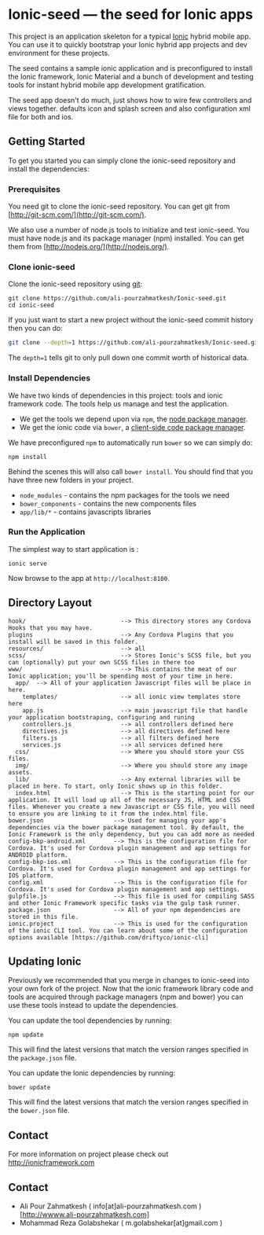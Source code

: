 # Ionic-seed — the seed for Ionic apps

This project is an application skeleton for a typical [Ionic](http://http://ionicframework.com/) hybrid mobile app.
You can use it to quickly bootstrap your Ionic hybrid app projects and dev environment for these projects.

The seed contains a sample ionic application and is preconfigured to install the Ionic
framework, Ionic Material and a bunch of development and testing tools for instant hybrid mobile app development gratification.

The seed app doesn't do much, just shows how to wire few controllers and views together. defaults icon and splash screen and also configuration xml file for both and ios.


## Getting Started

To get you started you can simply clone the ionic-seed repository and install the dependencies:

### Prerequisites

You need git to clone the ionic-seed repository. You can get git from
[http://git-scm.com/](http://git-scm.com/).

We also use a number of node.js tools to initialize and test ionic-seed. You must have node.js and its package manager (npm) installed.  You can get them from [http://nodejs.org/](http://nodejs.org/).

### Clone ionic-seed

Clone the ionic-seed repository using [git][git]:

```
git clone https://github.com/ali-pourzahmatkesh/Ionic-seed.git
cd ionic-seed
```

If you just want to start a new project without the ionic-seed commit history then you can do:

```bash
git clone --depth=1 https://github.com/ali-pourzahmatkesh/Ionic-seed.git <your-project-name>
```

The `depth=1` tells git to only pull down one commit worth of historical data.

### Install Dependencies

We have two kinds of dependencies in this project: tools and ionic framework code. The tools help us manage and test the application.

* We get the tools we depend upon via `npm`, the [node package manager][npm].
* We get the ionic code via `bower`, a [client-side code package manager][bower].

We have preconfigured `npm` to automatically run `bower` so we can simply do:

```
npm install
```

Behind the scenes this will also call `bower install`.  You should find that you have three new folders in your project.

* `node_modules` - contains the npm packages for the tools we need
* `bower_components` - contains the new components files
* `app/lib/*` - contains javascripts libraries

### Run the Application

The simplest way to start application is :

```
ionic serve
```

Now browse to the app at `http://localhost:8100`.



## Directory Layout

```
hook/                           --> This directory stores any Cordova Hooks that you may have.
plugins                         --> Any Cordova Plugins that you install will be saved in this folder.
resources/                      --> all
scss/                           --> Stores Ionic's SCSS file, but you can (optionally) put your own SCSS files in there too
www/                            --> This contains the meat of our Ionic application; you'll be spending most of your time in here.
  app/  --> All of your application Javascript files will be place in here.
    templates/                  --> all ionic view templates store here
    app.js                      --> main javascript file that handle your application bootstraping, configuring and runing
    controllers.js              --> all controllers defined here
    directives.js               --> all directives defined here
    filters.js                  --> all filters defined here
    services.js                 --> all services defined here
  css/                          --> Where you should store your CSS files.
  img/                          --> Where you should store any image assets.
  lib/                          --> Any external libraries will be placed in here. To start, only Ionic shows up in this folder.
  index.html                    --> This is the starting point for our application. It will load up all of the necessary JS, HTML and CSS files. Whenever you create a new Javascript or CSS file, you will need to ensure you are linking to it from the index.html file.
bower.json                    --> Used for managing your app's dependencies via the bower package management tool. By default, the Ionic Framework is the only dependency, but you can add more as needed
config-bkp-android.xml        --> This is the configuration file for Cordova. It's used for Cordova plugin management and app settings for ANDROID platform.
config-bkp-ios.xml            --> This is the configuration file for Cordova. It's used for Cordova plugin management and app settings for IOS platform.
config.xml                    --> This is the configuration file for Cordova. It's used for Cordova plugin management and app settings.
gulpfile.js                   --> This file is used for compiling SASS and other Ionic Framework specific tasks via the gulp task runner.
package.json                  --> All of your npm dependencies are stored in this file.
ionic.project                 --> This is used for the configuration of the ionic CLI tool. You can learn about some of the configuration options available [https://github.com/driftyco/ionic-cli]
```

## Updating Ionic

Previously we recommended that you merge in changes to ionic-seed into your own fork of the project.
Now that the ionic framework library code and tools are acquired through package managers (npm and
bower) you can use these tools instead to update the dependencies.

You can update the tool dependencies by running:

```
npm update
```

This will find the latest versions that match the version ranges specified in the `package.json` file.

You can update the Ionic dependencies by running:

```
bower update
```

This will find the latest versions that match the version ranges specified in the `bower.json` file.

## Contact

For more information on project please check out http://ionicframework.com

[ionicframework]: http://ionicframework.com/
[git]: http://git-scm.com/
[bower]: http://bower.io
[npm]: https://www.npmjs.org/
[node]: http://nodejs.org

## Contact

* Ali Pour Zahmatkesh ( info[at]ali-pourzahmatkesh.com ) [http://wwww.ali-pourzahmatkesh.com]
* Mohammad Reza Golabshekar ( m.golabshekar[at]gmail.com )
